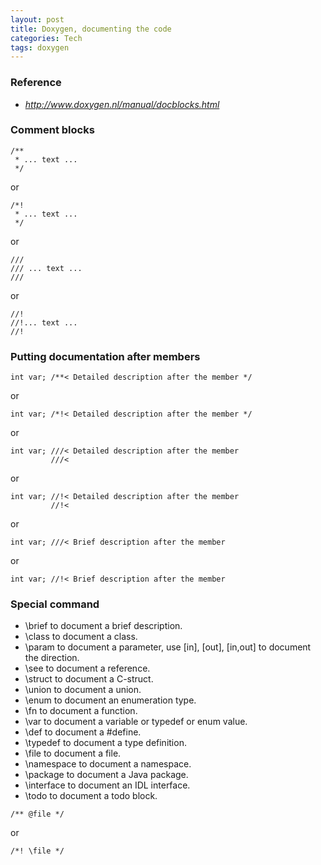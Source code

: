 ```yaml
---
layout: post
title: Doxygen, documenting the code
categories: Tech
tags: doxygen
---
```


### Reference
- *http://www.doxygen.nl/manual/docblocks.html*

### Comment blocks
```
/**
 * ... text ...
 */
```

or

```
/*!
 * ... text ...
 */
```

or

```
///
/// ... text ...
///
```

or

```
//!
//!... text ...
//!
```

### Putting documentation after members
```
int var; /**< Detailed description after the member */
```

or

```
int var; /*!< Detailed description after the member */
```

or

```
int var; ///< Detailed description after the member
         ///< 
```

or

```
int var; //!< Detailed description after the member
         //!< 
```

or

```
int var; ///< Brief description after the member
```

or

```
int var; //!< Brief description after the member
```

### Special command
+ \brief to document a brief description.
+ \class to document a class.
+ \param to document a parameter, use [in], [out], [in,out] to document the direction.
+ \see to document a reference.
+ \struct to document a C-struct. 
+ \union to document a union.
+ \enum to document an enumeration type.
+ \fn to document a function.
+ \var to document a variable or typedef or enum value.
+ \def to document a #define.
+ \typedef to document a type definition.
+ \file to document a file.
+ \namespace to document a namespace.
+ \package to document a Java package.
+ \interface to document an IDL interface. 
+ \todo to document a todo block.


```
/** @file */ 
```

or

```
/*! \file */ 
```